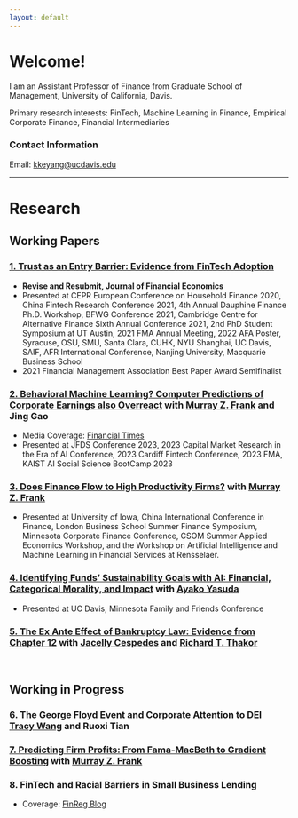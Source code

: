 ```yaml
---
layout: default
---
```




# Welcome! 

I am an Assistant Professor of Finance from Graduate School of Management, University of California, Davis.

Primary research interests: FinTech, Machine Learning in Finance, Empirical Corporate Finance, Financial Intermediaries

### Contact Information

Email: <kkeyang@ucdavis.edu>

---

# Research


## Working Papers

### [1. Trust as an Entry Barrier: Evidence from FinTech Adoption](https://papers.ssrn.com/sol3/papers.cfm?abstract_id=3761468)
*   **Revise and Resubmit, Journal of Financial Economics**
*   Presented at CEPR European Conference on Household Finance 2020, China Fintech Research Conference 2021, 4th Annual Dauphine Finance Ph.D. Workshop, BFWG Conference 2021, Cambridge Centre for Alternative Finance Sixth Annual Conference 2021, 2nd PhD Student Symposium at UT Austin, 2021 FMA Annual Meeting, 2022 AFA Poster, Syracuse, OSU, SMU, Santa Clara, CUHK, NYU Shanghai, UC Davis, SAIF, AFR International Conference, Nanjing University, Macquarie Business School
*   2021 Financial Management Association Best Paper Award Semifinalist 

### [2. Behavioral Machine Learning? Computer Predictions of Corporate Earnings also Overreact](https://papers.ssrn.com/sol3/papers.cfm?abstract_id=4395903) with [Murray Z. Frank](https://mzfrank.github.io/myweb/) and Jing Gao
*   Media Coverage: [Financial Times](https://www.ft.com/content/fc193b67-7469-4de8-a129-edfcdf4143e0)
*   Presented at JFDS Conference 2023, 2023 Capital Market Research in the Era of AI Conference, 2023 Cardiff Fintech Conference, 2023 FMA, KAIST AI Social Science BootCamp 2023

### [3. Does Finance Flow to High Productivity Firms?](https://papers.ssrn.com/sol3/papers.cfm?abstract_id=3295140) with [Murray Z. Frank](https://mzfrank.github.io/myweb/)
*   Presented at University of Iowa, China International Conference in Finance, London Business School Summer Finance Symposium, Minnesota Corporate Finance Conference, CSOM Summer Applied Economics Workshop, and the Workshop on Artificial Intelligence and Machine Learning in Financial Services at Rensselaer. 

### [4. Identifying Funds’ Sustainability Goals with AI: Financial, Categorical Morality, and Impact](https://papers.ssrn.com/sol3/papers.cfm?abstract_id=4637264) with [Ayako Yasuda](http://www.ayakoyasuda.com/) 
*   Presented at UC Davis, Minnesota Family and Friends Conference

### [5. The Ex Ante Effect of Bankruptcy Law: Evidence from Chapter 12](https://papers.ssrn.com/sol3/papers.cfm?abstract_id=4236600) with [Jacelly Cespedes](https://sites.google.com/site/jacellycespedes/) and [Richard T. Thakor](https://sites.google.com/site/richardthakor/)


<br /> 

## Working in Progress

### 6. The George Floyd Event and Corporate Attention to DEI [Tracy Wang](https://tracyyuewang.wordpress.com/) and Ruoxi Tian

### [7. Predicting Firm Profits: From Fama-MacBeth to Gradient Boosting](https://papers.ssrn.com/sol3/papers.cfm?abstract_id=3919194) with [Murray Z. Frank](https://mzfrank.github.io/myweb/) 

### 8. FinTech and Racial Barriers in Small Business Lending 
*   Coverage: [FinReg Blog](https://sites.law.duke.edu/thefinregblog/2022/03/16/fintech-and-racial-barriers-in-small-business-lending/)


<br />

